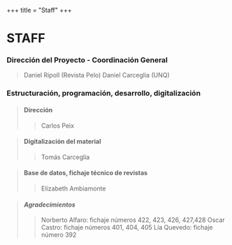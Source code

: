 +++
title = "Staff"
+++

# STAFF

### Dirección del Proyecto - Coordinación General
> Daniel Ripoll (Revista Pelo)
> Daniel Carceglia (UNQ)

### Estructuración, programación, desarrollo, digitalización

> #### **Dirección**
> > Carlos Peix

> #### **Digitalización del material**
> > Tomás Carceglia

> #### **Base de datos, fichaje técnico de revistas**
> > Elizabeth Ambiamonte

> #### ***Agradecimientos*** 
> > Norberto Alfaro: fichaje números 422, 423, 426, 427,428
> > Oscar Castro: fichaje números 401, 404, 405
> > Lía Quevedo: fichaje número 392
